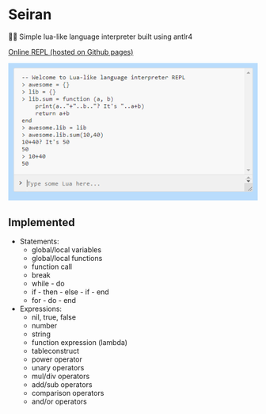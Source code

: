 # Seiran

🚀🌙 Simple lua-like language interpreter built using antlr4

[Online REPL (hosted on Github pages)](https://kotborealis.github.io/seiran/)

![Screenshot](./Screenshot.png)

## Implemented

* Statements:
    * global/local variables
    * global/local functions
    * function call
    * break
    * while - do
    * if - then - else - if - end
    * for - do - end
* Expressions:
    * nil, true, false
    * number
    * string
    * function expression (lambda)
    * tableconstruct
    * power operator
    * unary operators
    * mul/div operators
    * add/sub operators
    * comparison operators
    * and/or operators